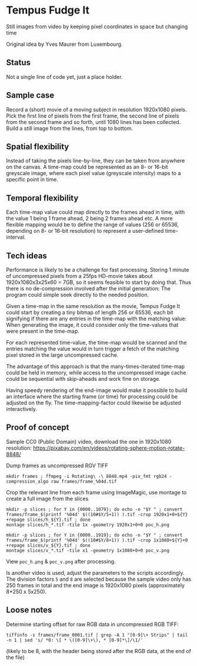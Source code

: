 # Tempus Fudge It
Still images from video by keeping pixel coordinates in space but changing time

Original idea by Yves Maurer from Luxembourg.

## Status
Not a single line of code yet, just a place holder.


## Sample case
Record a (short) movie of a moving subject in resolution 1920x1080 pixels.
Pick the first line of pixels from the first frame, the second line of pixels from
the second frame and so forth, until 1080 lines has been collected. Build a still
image from the lines, from top to bottom.


## Spatial flexibility
Instead of taking the pixels line-by-line, they can be taken from anywhere on the
canvas. A time-map could be represented  as an 8- or 16-bit greyscale image, where
each pixel value (greyscale intensity) maps to a specific point in time.


## Temporal flexibility
Each time-map value could map directly to the frames ahead in time, with the value
1 being 1 frame ahead, 2 being 2 frames ahead etc. A more flexible mapping would be
to define the range of values (256 or 65536, depending on 8- or 16-bit resolution)
to represent a user-defined time-interval.


## Tech ideas
Performance is likely to be a challenge for fast processing. Storing 1 minute of
uncompressed pixels from a 25fps HD-movie takes about 1920x1080x3x25x60 = 7GB, so
it seems feasible to start by doing that. Thus there is no de-compression involved
after the initial generation: The program could simple seek directly to the needed
position.

Given a time-map in the same resolution as the movie, Tempus Fudge It could start
by creating a tiny bitmap of length 256 or 65536, each bit signifying if there are
any entries in the time-map with the matching value: When generating the image, it
could consider only the time-values that were present in the time-map.

For each represented time-value, the time-map would be scanned and the entries
matching the value would in turn trigger a fetch of the matching pixel stored in
the large uncompressed cache.

The advantage of this approach is that the many-times-iterated time-map could be
held in memory, while access to the uncompressed image cache could be sequential
with skip-aheads and work fine on storage.

Having speedy rendering of the end-image would make it possible to build an interface
where the starting frame (or time) for processing could be adjusted on the fly. The
time-mapping-factor could likewise be adjusted interactively.


## Proof of concept
Sample CC0 (Public Domain) video, download the one in 1920x1080 resolution:
https://pixabay.com/en/videos/rotating-sphere-motion-rotate-8848/

Dump frames as uncompressed RGV TIFF
```shell
mkdir frames ; ffmpeg -i Rotating\ -\ 8848.mp4 -pix_fmt rgb24 -compression_algo raw frames/frame_%04d.tif
```

Crop the relevant line from each frame using ImageMagic, use montage to create a full image from the slices
```shell
mkdir -p slices ; for Y in {0000..1079}; do echo -n "$Y " ; convert frames/frame_$(printf '%04d' $((10#$Y/5+1)) ).tif -crop 1920x1+0+${Y} +repage slices/h_${Y}.tif ; done
montage slices/h_*.tif -tile 1x -geometry 1920x1+0+0 poc_h.png

mkdir -p slices ; for Y in {0000..1919}; do echo -n "$Y " ; convert frames/frame_$(printf '%04d' $((10#$Y/8+1)) ).tif -crop 1x1080+${Y}+0 +repage slices/v_${Y}.tif ; done
montage slices/v_*.tif -tile x1 -geometry 1x1080+0+0 poc_v.png
```

View `poc_h.png` & `poc_v.png` after processing.


Is another video is used, adjust the parameters to the scripts accordingly. The division factors `5` and `8` are selected because the sample video only has 250 frames in total and the end image is 1920x1080 pixels (approximately 8*250 x 5x250).

## Loose notes
Determine starting offset for raw RGB data in uncompressed RGB TIFF:
```shell
tiffinfo -s frames/frame_0001.tif | grep -A 1 "[0-9]\+ Strips" | tail -n 1 | sed 's/ *0: \[ * \([0-9]\+\), * [0-9]*\]/\1/'
```
(likely to be 8, with the header being stored after the RGB data, at the end of the file)

